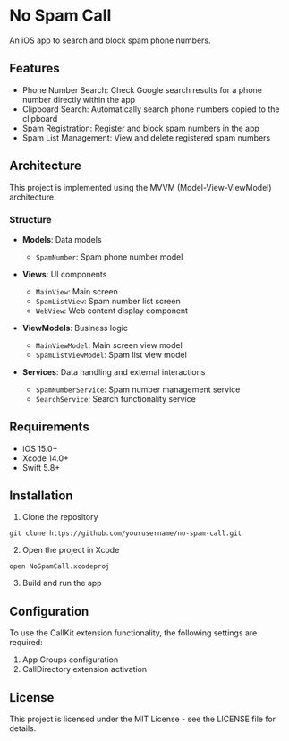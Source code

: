 # No Spam Call

An iOS app to search and block spam phone numbers.

## Features

- Phone Number Search: Check Google search results for a phone number directly within the app
- Clipboard Search: Automatically search phone numbers copied to the clipboard
- Spam Registration: Register and block spam numbers in the app
- Spam List Management: View and delete registered spam numbers

## Architecture

This project is implemented using the MVVM (Model-View-ViewModel) architecture.

### Structure

- **Models**: Data models
  - `SpamNumber`: Spam phone number model

- **Views**: UI components
  - `MainView`: Main screen
  - `SpamListView`: Spam number list screen
  - `WebView`: Web content display component

- **ViewModels**: Business logic
  - `MainViewModel`: Main screen view model
  - `SpamListViewModel`: Spam list view model

- **Services**: Data handling and external interactions
  - `SpamNumberService`: Spam number management service
  - `SearchService`: Search functionality service

## Requirements

- iOS 15.0+
- Xcode 14.0+
- Swift 5.8+

## Installation

1. Clone the repository
```
git clone https://github.com/yourusername/no-spam-call.git
```

2. Open the project in Xcode
```
open NoSpamCall.xcodeproj
```

3. Build and run the app

## Configuration

To use the CallKit extension functionality, the following settings are required:

1. App Groups configuration
2. CallDirectory extension activation

## License

This project is licensed under the MIT License - see the LICENSE file for details. 